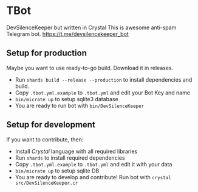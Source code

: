 # TBot
DevSilenceKeeper but written in Crystal
This is awesome anti-spam Telegram bot.
https://t.me/devsilencekeeper_bot

## Setup for production
Maybe you want to use ready-to-go build. Download it in releases.

- Run `shards build --release --production` to install dependencies and build.  
- Copy `.tbot.yml.example` to `.tbot.yml` and edit your Bot Key and name
- `bin/micrate up` to setup sqlite3 database    
- You are ready to run bot with `bin/DevSilenceKeeper`

## Setup for development
If you want to contribute, then:

- Install *Crystal* language with all required libraries
- Run `shards` to install required dependencies
- Copy `.tbot.yml.example` to `.tbot.yml` and edit it with your data
- `bin/micrate up` to setup sqlite DB
- You are ready to develop and contribute! Run bot with `crystal src/DevSilenceKeeper.cr`